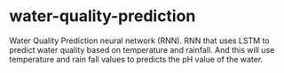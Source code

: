 # water-quality-prediction
Water Quality Prediction neural network (RNN). RNN that uses LSTM to  predict water quality based on temperature and rainfall. And this will use  temperature and rain fall values to predicts the pH value of the water.

